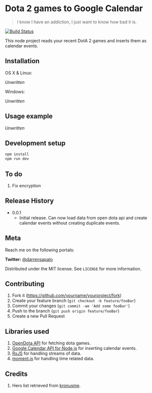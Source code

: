 # Dota 2 games to Google Calendar
> I know I have an addiction, I just want to know how bad it is.

[![Build Status][travis-image]][travis-url]

This node project reads your recent DotA 2 games and inserts them as calendar events.

## Installation

OS X & Linux:

_Unwritten_

Windows:

_Unwritten_

## Usage example

_Unwritten_

## Development setup

```sh
npm install
npm run dev
```

## To do

1. Fix encryption

## Release History

* 0.0.1
    * Initial release. Can now load data from open dota api and create calendar events without creating duplicate events.

## Meta

Reach me on the following portals:

**Twitter:** [@darrensapalo](https://twitter.com/darrensapalo) 

Distributed under the MIT license. See ``LICENSE`` for more information.

## Contributing

1. Fork it (<https://github.com/yourname/yourproject/fork>)
2. Create your feature branch (`git checkout -b feature/fooBar`)
3. Commit your changes (`git commit -am 'Add some fooBar'`)
4. Push to the branch (`git push origin feature/fooBar`)
5. Create a new Pull Request

<!-- Markdown link & img dfn's -->
[travis-image]: https://travis-ci.com/darrensapalo/dota-2-matches-to-calendar.svg?branch=master
[travis-url]: https://travis-ci.com/darrensapalo/dota-2-matches-to-calendar
[wiki]: https://github.com/yourname/yourproject/wiki

## Libraries used

1. [OpenDota API](https://docs.opendota.com/#section/Introduction) for fetching dota games.
2. [Google Calendar API for Node.js](https://developers.google.com/calendar/quickstart/nodejs) for inserting calendar events.
3. [RxJS](https://github.com/ReactiveX/rxjs) for handling streams of data.
4. [moment.js](https://momentjs.com/) for handling time related data.

## Credits

1. Hero list retrieved from [kronusme](https://github.com/kronusme/dota2-api/blob/master/data/heroes.json).
